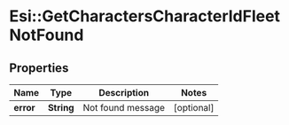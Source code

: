 # Esi::GetCharactersCharacterIdFleetNotFound

## Properties
Name | Type | Description | Notes
------------ | ------------- | ------------- | -------------
**error** | **String** | Not found message | [optional] 


